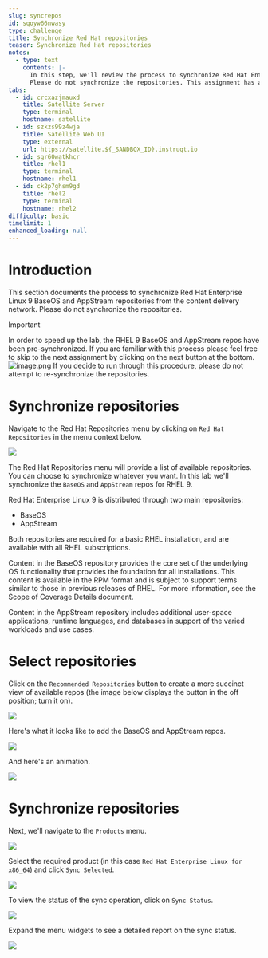```yaml
---
slug: syncrepos
id: sqoyw66nwasy
type: challenge
title: Synchronize Red Hat repositories
teaser: Synchronize Red Hat repositories
notes:
  - type: text
    contents: |-
      In this step, we'll review the process to synchronize Red Hat Enterprise Linux 9 BaseOS and AppStream repositories from the content delivery network.
      Please do not synchronize the repositories. This assignment has already been done for you in order to speed up the lab. This assignment is being presented for your documentation purposes.
tabs:
  - id: crcxazjmauxd
    title: Satellite Server
    type: terminal
    hostname: satellite
  - id: szkzs99z4wja
    title: Satellite Web UI
    type: external
    url: https://satellite.${_SANDBOX_ID}.instruqt.io
  - id: sgr60watkhcr
    title: rhel1
    type: terminal
    hostname: rhel1
  - id: ck2p7ghsm9gd
    title: rhel2
    type: terminal
    hostname: rhel2
difficulty: basic
timelimit: 1
enhanced_loading: null
---
```


# Introduction

This section documents the process to synchronize Red Hat Enterprise Linux 9 BaseOS and AppStream repositories from the content delivery network. Please do not synchronize the repositories.

> [!IMPORTANT]
> In order to speed up the lab, the RHEL 9 BaseOS and AppStream repos have been pre-synchronized. If you are familiar with this process please feel free to skip to the next assignment by clicking on the next button at the bottom. ![image.png](../assets/image.png) If you decide to run through this procedure, please do not attempt to re-synchronize the repositories.

# Synchronize repositories

Navigate to the Red Hat Repositories menu by clicking on `Red Hat Repositories` in the menu context below.

![](../assets/redhatrepositories.png)

The Red Hat Repositories menu will provide a list of available repositories. You can choose to synchronize whatever you want. In this lab we'll synchronize the `BaseOS` and `AppStream` repos for RHEL 9.

Red Hat Enterprise Linux 9 is distributed through two main repositories:

- BaseOS
- AppStream

Both repositories are required for a basic RHEL installation, and are available with all RHEL subscriptions.

Content in the BaseOS repository provides the core set of the underlying OS functionality that provides the foundation for all installations. This content is available in the RPM format and is subject to support terms similar to those in previous releases of RHEL. For more information, see the Scope of Coverage Details document.

Content in the AppStream repository includes additional user-space applications, runtime languages, and databases in support of the varied workloads and use cases.

# Select repositories

Click on the `Recommended Repositories` button to create a more succinct view of available repos (the image below displays the button in the off position; turn it on).

![](../assets/recommendedrepos.png)

Here's what it looks like to add the BaseOS and AppStream repos.

![](../assets/addedrecommendedrepos.png)

And here's an animation.

![](../assets/2022-08-11_09-02-27.gif)

# Synchronize repositories

Next, we'll navigate to the `Products` menu.

![](../assets/products.png)

Select the required product (in this case `Red Hat Enterprise Linux for x86_64`) and click `Sync Selected`.

![](../assets/synchronize.png)

To view the status of the sync operation, click on `Sync Status`.

![](../assets/syncstatus.png)

Expand the menu widgets to see a detailed report on the sync status.

![](../assets/syncstatusdetailed.png)
